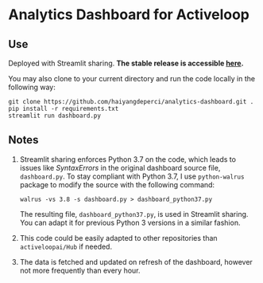 # Analytics Dashboard for Activeloop

## Use
Deployed with Streamlit sharing. **The stable release is accessible [here](https://share.streamlit.io/haiyangdeperci/analytics-dashboard/dashboard_python37.py).**

You may also clone to your current directory and run the code locally in the following way:
```
git clone https://github.com/haiyangdeperci/analytics-dashboard.git .
pip install -r requirements.txt
streamlit run dashboard.py
```

## Notes
1. Streamlit sharing enforces Python 3.7 on the code, which leads to issues like *SyntaxErrors* in the original dashboard source file, `dashboard.py`. To stay compliant with Python 3.7, I use `python-walrus` package to modify the source with the following command:
    ```
    walrus -vs 3.8 -s dashboard.py > dashboard_python37.py
    ```
    The resulting file, `dashboard_python37.py`, is used in Streamlit sharing. You can adapt it for previous Python 3 versions in a similar fashion.

2. This code could be easily adapted to other repositories than `activeloopai/Hub` if needed.
3. The data is fetched and updated on refresh of the dashboard, however not more frequently than every hour.
